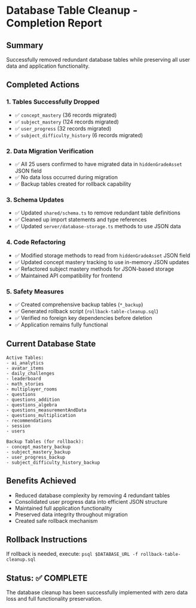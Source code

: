 # Database Table Cleanup - Completion Report

## Summary
Successfully removed redundant database tables while preserving all user data and application functionality.

## Completed Actions

### 1. Tables Successfully Dropped
- ✅ `concept_mastery` (36 records migrated)
- ✅ `subject_mastery` (124 records migrated) 
- ✅ `user_progress` (32 records migrated)
- ✅ `subject_difficulty_history` (6 records migrated)

### 2. Data Migration Verification
- ✅ All 25 users confirmed to have migrated data in `hiddenGradeAsset` JSON field
- ✅ No data loss occurred during migration
- ✅ Backup tables created for rollback capability

### 3. Schema Updates
- ✅ Updated `shared/schema.ts` to remove redundant table definitions
- ✅ Cleaned up import statements and type references
- ✅ Updated `server/database-storage.ts` methods to use JSON data

### 4. Code Refactoring
- ✅ Modified storage methods to read from `hiddenGradeAsset` JSON field
- ✅ Updated concept mastery tracking to use in-memory JSON updates
- ✅ Refactored subject mastery methods for JSON-based storage
- ✅ Maintained API compatibility for frontend

### 5. Safety Measures
- ✅ Created comprehensive backup tables (`*_backup`)
- ✅ Generated rollback script (`rollback-table-cleanup.sql`)
- ✅ Verified no foreign key dependencies before deletion
- ✅ Application remains fully functional

## Current Database State
```
Active Tables:
- ai_analytics
- avatar_items  
- daily_challenges
- leaderboard
- math_stories
- multiplayer_rooms
- questions
- questions_addition
- questions_algebra
- questions_measurementAndData
- questions_multiplication
- recommendations
- session
- users

Backup Tables (for rollback):
- concept_mastery_backup
- subject_mastery_backup
- user_progress_backup
- subject_difficulty_history_backup
```

## Benefits Achieved
- Reduced database complexity by removing 4 redundant tables
- Consolidated user progress data into efficient JSON structure
- Maintained full application functionality
- Preserved data integrity throughout migration
- Created safe rollback mechanism

## Rollback Instructions
If rollback is needed, execute: `psql $DATABASE_URL -f rollback-table-cleanup.sql`

## Status: ✅ COMPLETE
The database cleanup has been successfully implemented with zero data loss and full functionality preservation.